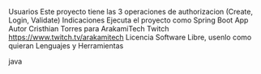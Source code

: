 Usuarios
Este proyecto tiene las 3 operaciones de authorizacion (Create, Login, Validate)
Indicaciones
Ejecuta el proyecto como Spring Boot App
Autor
Cristhian Torres para ArakamiTech
Twitch
https://www.twitch.tv/arakamitech
Licencia
Software Libre, usenlo como quieran
Lenguajes y Herramientas

java 
